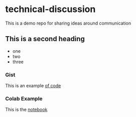 # technical-discussion
This is a demo repo for sharing ideas around communication


## This is a second heading

* one
* two
* three

### Gist

This is an example [of code](https://gist.github.com/MaxSimo72/04f4f97b8ebf82d06e3cdb160f3864f5)



### Colab Example

This is the [notebook](https://github.com/MaxSimo72/technical-discussion/blob/main/technical_docs.ipynb)
